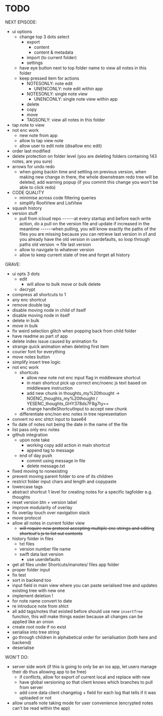 # TODO

NEXT EPISODE:
- ui options
    - change top 3 dots select
        - export
            - content
            - content & metadata
        - import (to current folder)
        - settings
    - have eye button next to top folder name to view all notes in this folder
    - keep pressed item for actions
        - NOTESONLY: note edit
            - UNENCONLY: note edit within app
        - NOTESONLY: single note view
            - UNENCONLY: single note view within app
        - delete
        - copy
        - move
        - TAGSONLY: view all notes in this folder
- tap note to view
- not enc work
    - new note from app
    - allow to tap view note
    - allow user to edit note (disallow enc edit)
- order last modified
- delete protection on folder level (you are deleting folders containing 143 notes, are you sure)
- arrows for undo redo
    - when going backin time and settling on previous version, when making new change in there, the whole downstream redo tree will be deleted, add warning popup (if you commit this change you won't be able to click redo)
- CODE QUALITY
    - minimise across code filtering queries
    - simplify RootView and ListView
- squash history
- version stuff
    - pull from icloud repo             ------at every startup and before each write action, do a pull on the version file and update if increased in the meantime         ------when pulling, you will know exactly the paths of the files you are missing because you can retrieve last version in o1 and you already have the old version in userdefaults, so loop through paths old version -> file last version
    - allow to navigate to whatever version
    - allow to keep current state of tree and forget all history

GRAVE:
- ui opts 3 dots
    - edit
        - will allow to bulk move or bulk delete
    - decrypt
- compress all shortcuts to 1
- any enc shortcut
- remove double tag
- disable moving node in child of itself
- disable moving node in itself
- delete in bulk
- move in bulk
- fix weird selection glitch when popping back from child folder
- have readme as part of app
- delete index issue caused by animation fix
- strange quick animation when deleting first item
- courier font for everything
- move notes button
- simplify insert tree logic
- not enc work
    - shortcuts
        - allow new note not enc input flag in middleware shortcut
        - in main shortcut pick up correct enc/noenc js text based on middleware instruction
        - add new chunk in thoughts_my%20thought -> NOENC_thoughts_my%20thought / YESENC_thoughts_GHY378ds7F8g7ty==
        - change handleShortcutInput to accept new chunk
    - differentiate enc/non enc notes in tree representation
- convert no enc shtct input to base64
- fix date of notes not being the date in the name of the file
- list pass only enc notes
- github integration
    - upon note take
        - working copy add action in main shortcut
        - append tag to message
    - end of day push
        - commit using message in file
        - delete message.txt
- fixed moving to nonexisting
- prevent moving parent folder to one of its children
- restrict folder input chars and length and copypaste
- lowercase tags
- abstract shortcut 1 level for creating notes for a specific tagfolder e.g. thoughts
- reset version btn + version label
- improve modularity of overlay
- fix overlay touch over navigation stack
- move protocol
- allow all notes in current folder view
    - ~~will require new protocol accepting multiple enc strings and editing shortcut's js to list out contents~~
- history folder in files
    - txt files
    - version number file name
    - swift data last version
        - use userdefaults
- get all files under Shortcuts/manotes/ files app folder
- proper folder input
- fix test
- sort in backend too
- input field in main view where you can paste serialised tree and updates existing tree with new one
- implement deletion !
- for note name convert to date
- re introduce note from shtct
- all add tags/notes that existed before should use new `insertTree` function, this will make things easier because all changes can be applied like an onion
- create root node if no exist
- serialise into tree string
- go through children in alphabetical order for serialisation (both here and backend)
- deserialise

WON'T DO:
- server side work (if this is going to only be an ios app, let users manage their db thus allowing app to be free)
    - if conflicts, allow for export of current local and replace with new
    - have global versioning so that client knows which branches to pull from server
    - add core data client changelog + field for each log that tells if it was uploaded or not
- allow unsafe note taking mode for user convenience (encrypted notes can't be read within the app)
